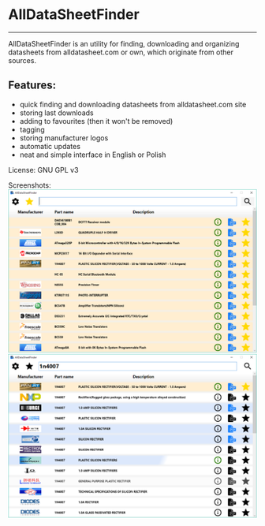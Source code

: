 # AllDataSheetFinder
-----

AllDataSheetFinder is an utility for finding, downloading and organizing datasheets from alldatasheet.com or own, which originate from other sources.

## Features:

- quick finding and downloading datasheets from alldatasheet.com site
- storing last downloads
- adding to favourites (then it won't be removed)
- tagging
- storing manufacturer logos
- automatic updates
- neat and simple interface in English or Polish

License: GNU GPL v3

Screenshots:
![Screenshot 1](screenshots/screenshot_1.png)
![Screenshot 2](screenshots/screenshot_2.png)